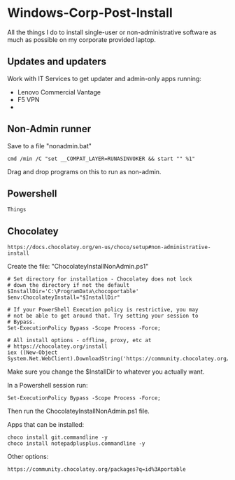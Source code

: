 # Windows-Corp-Post-Install

All the things I do to install single-user or non-administrative software as much as possible on my corporate provided laptop.

## Updates and updaters

Work with IT Services to get updater and admin-only apps running:

* Lenovo Commercial Vantage
* F5 VPN
* 

## Non-Admin runner

Save to a file "nonadmin.bat"

    cmd /min /C "set __COMPAT_LAYER=RUNASINVOKER && start "" %1"

Drag and drop programs on this to run as non-admin.

## Powershell

    Things

## Chocolatey

    https://docs.chocolatey.org/en-us/choco/setup#non-administrative-install

Create the file:  "ChocolateyInstallNonAdmin.ps1"

    # Set directory for installation - Chocolatey does not lock
    # down the directory if not the default
    $InstallDir='C:\ProgramData\chocoportable'
    $env:ChocolateyInstall="$InstallDir"
    
    # If your PowerShell Execution policy is restrictive, you may
    # not be able to get around that. Try setting your session to
    # Bypass.
    Set-ExecutionPolicy Bypass -Scope Process -Force;
    
    # All install options - offline, proxy, etc at
    # https://chocolatey.org/install
    iex ((New-Object System.Net.WebClient).DownloadString('https://community.chocolatey.org/install.ps1'))

Make sure you change the $InstallDir to whatever you actually want.

In a Powershell session run:

    Set-ExecutionPolicy Bypass -Scope Process -Force;

Then run the ChocolateyInstallNonAdmin.ps1 file.

Apps that can be installed:

    choco install git.commandline -y
    choco install notepadplusplus.commandline -y

Other options:

    https://community.chocolatey.org/packages?q=id%3Aportable
